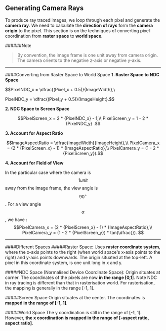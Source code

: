 ## Generating Camera Rays
To produce ray traced images, we loop through each pixel and generate the **camera ray**. We need to calculate the **direction of rays** form the **camera origin** to the pixel. This section is on the techniques of converting pixel coordination from **raster space** to **world space**.

######Note
> By convention, the image frame is one unit away from camera origin. The camera orients to the negative z-axis or negative y-axis.

 
---
####Converting from Raster Space to World Space
 **1. Raster Space to NDC Space**
 
$$PixelNDC_x = \dfrac{(Pixel_x + 0.5)}{ImageWidth},\\

PixelNDC_y = \dfrac{(Pixel_y + 0.5)}{ImageHeight}.$$
 
 **2. NDC Space to Screen Space**
 
 $$PixelScreen_x = 2 * {PixelNDC_x} - 1,\\
 PixelScreen_y = 1 - 2 * {PixelNDC_y} .$$
  
 **3. Account for Aspect Ratio**
   
 $$ImageAspectRatio = \dfrac{ImageWidth}{ImageHeight},\\
PixelCamera_x = (2 * {PixelScreen_x} - 1) * {ImageAspectRatio},\\
PixelCamera_y = (1 - 2 * {PixelScreen_y}).$$

**4. Account for Field of View**

In the particular case where the camera is $$1 unit$$ away from the image frame, the view angle is $$90^\circ$$. For a view angle $$\alpha$$, we have :
$$PixelCamera_x = (2 * {PixelScreen_x} - 1) * {ImageAspectRatio},\\
PixelCamera_y = (1 - 2 * {PixelScreen_y}) * tan(\dfrac{}).
$$




---
####Different Spaces
#####Raster Space:
Uses **raster coordinate system**, where the x-axis points to the right (when world space's x-axis points to the right) and y-axis points downwards. The origin situated at the top-left. A pixel in this coordinate system, is one unit long in x and y.     

#####NDC Space (Normalised Device Coordinate Space):
Origin situates at corner. The coordinates of the pixels are now **in the range [0,1]**. Note NDC in ray tracing is different than that in rasterisation world. For rasterisation, the mapping is generally in the range [-1, 1].

#####Screen Space
Origin situates at the center. The coordinates is **mapped in the range of [-1, 1]**.

#####World Space
The y coordination is still in the range of [-1, 1]. However, **the x coordination is mapped in the range of [-aspect ratio, aspect ratio]**.




